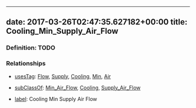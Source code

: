 
---
date: 2017-03-26T02:47:35.627182+00:00
title: Cooling_Min_Supply_Air_Flow
---
### Definition: TODO

### Relationships

* [usesTag](https://brickschema.org/schema/1.0/BrickFrame#usesTag): [Flow](https://brickschema.org/schema/1.0/BrickTag#Flow), [Supply](https://brickschema.org/schema/1.0/BrickTag#Supply), [Cooling](https://brickschema.org/schema/1.0/BrickTag#Cooling), [Min](https://brickschema.org/schema/1.0/BrickTag#Min), [Air](https://brickschema.org/schema/1.0/BrickTag#Air)

* [subClassOf](http://www.w3.org/2000/01/rdf-schema#subClassOf): [Min_Air_Flow](https://brickschema.org/schema/1.0/Brick#Min_Air_Flow), [Cooling](https://brickschema.org/schema/1.0/Brick#Cooling), [Supply_Air_Flow](https://brickschema.org/schema/1.0/Brick#Supply_Air_Flow)

* [label](http://www.w3.org/2000/01/rdf-schema#label): Cooling Min Supply Air Flow
